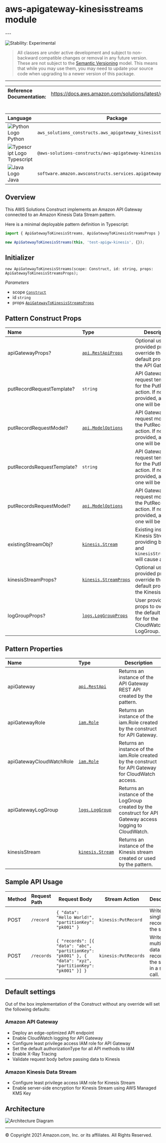 # aws-apigateway-kinesisstreams module

<!--BEGIN STABILITY BANNER-->---


![Stability: Experimental](https://img.shields.io/badge/stability-Experimental-important.svg?style=for-the-badge)

> All classes are under active development and subject to non-backward compatible changes or removal in any
> future version. These are not subject to the [Semantic Versioning](https://semver.org/) model.
> This means that while you may use them, you may need to update your source code when upgrading to a newer version of this package.

---
<!--END STABILITY BANNER-->

| **Reference Documentation**:| <span style="font-weight: normal">https://docs.aws.amazon.com/solutions/latest/constructs/</span>|
|:-------------|:-------------|

<div style="height:8px"></div>

| **Language**     | **Package**        |
|:-------------|-----------------|
|![Python Logo](https://docs.aws.amazon.com/cdk/api/latest/img/python32.png) Python|`aws_solutions_constructs.aws_apigateway_kinesisstreams`|
|![Typescript Logo](https://docs.aws.amazon.com/cdk/api/latest/img/typescript32.png) Typescript|`@aws-solutions-constructs/aws-apigateway-kinesisstreams`|
|![Java Logo](https://docs.aws.amazon.com/cdk/api/latest/img/java32.png) Java|`software.amazon.awsconstructs.services.apigatewaykinesisstreams`|

## Overview

This AWS Solutions Construct implements an Amazon API Gateway connected to an Amazon Kinesis Data Stream pattern.

Here is a minimal deployable pattern definition in Typescript:

```javascript
import { ApiGatewayToKinesisStreams, ApiGatewayToKinesisStreamsProps } from '@aws-solutions-constructs/aws-apigateway-kinesisstreams';

new ApiGatewayToKinesisStreams(this, 'test-apigw-kinesis', {});

```

## Initializer

```text
new ApiGatewayToKinesisStreams(scope: Construct, id: string, props: ApiGatewayToKinesisStreamsProps);
```

*Parameters*

* scope [`Construct`](https://docs.aws.amazon.com/cdk/api/latest/docs/@aws-cdk_core.Construct.html)
* id `string`
* props [`ApiGatewayToKinesisStreamsProps`](#pattern-construct-props)

## Pattern Construct Props

| **Name**     | **Type**        | **Description** |
|:-------------|:----------------|-----------------|
|apiGatewayProps?|[`api.RestApiProps`](https://docs.aws.amazon.com/cdk/api/latest/docs/@aws-cdk_aws-apigateway.RestApiProps.html)|Optional user-provided props to override the default props for the API Gateway.|
|putRecordRequestTemplate?|`string`|API Gateway request template for the PutRecord action. If not provided, a default one will be used.|
|putRecordRequestModel?|[`api.ModelOptions`](https://docs.aws.amazon.com/cdk/api/latest/docs/@aws-cdk_aws-apigateway.ModelOptions.html)|API Gateway request model for the PutRecord action. If not provided, a default one will be created.|
|putRecordsRequestTemplate?|`string`|API Gateway request template for the PutRecords action. If not provided, a default one will be used.|
|putRecordsRequestModel?|[`api.ModelOptions`](https://docs.aws.amazon.com/cdk/api/latest/docs/@aws-cdk_aws-apigateway.ModelOptions.html)|API Gateway request model for the PutRecords action. If not provided, a default one will be created.|
|existingStreamObj?|[`kinesis.Stream`](https://docs.aws.amazon.com/cdk/api/latest/docs/@aws-cdk_aws-kinesis.Stream.html)|Existing instance of Kinesis Stream, providing both this and `kinesisStreamProps` will cause an error.|
|kinesisStreamProps?|[`kinesis.StreamProps`](https://docs.aws.amazon.com/cdk/api/latest/docs/@aws-cdk_aws-kinesis.StreamProps.html)|Optional user-provided props to override the default props for the Kinesis stream.|
|logGroupProps?|[`logs.LogGroupProps`](https://docs.aws.amazon.com/cdk/api/latest/docs/@aws-cdk_aws-logs.LogGroupProps.html)|User provided props to override the default props for for the CloudWatchLogs LogGroup.|

## Pattern Properties

| **Name**     | **Type**        | **Description** |
|:-------------|:----------------|-----------------|
|apiGateway|[`api.RestApi`](https://docs.aws.amazon.com/cdk/api/latest/docs/@aws-cdk_aws-apigateway.RestApi.html)|Returns an instance of the API Gateway REST API created by the pattern.|
|apiGatewayRole|[`iam.Role`](https://docs.aws.amazon.com/cdk/api/latest/docs/@aws-cdk_aws-iam.Role.html)|Returns an instance of the iam.Role created by the construct for API Gateway.|
|apiGatewayCloudWatchRole|[`iam.Role`](https://docs.aws.amazon.com/cdk/api/latest/docs/@aws-cdk_aws-iam.Role.html)|Returns an instance of the iam.Role created by the construct for API Gateway for CloudWatch access.|
|apiGatewayLogGroup|[`logs.LogGroup`](https://docs.aws.amazon.com/cdk/api/latest/docs/@aws-cdk_aws-logs.LogGroup.html)|Returns an instance of the LogGroup created by the construct for API Gateway access logging to CloudWatch.|
|kinesisStream|[`kinesis.Stream`](https://docs.aws.amazon.com/cdk/api/latest/docs/@aws-cdk_aws-kinesis.Stream.html)|Returns an instance of the Kinesis stream created or used by the pattern.|

## Sample API Usage

| **Method** | **Request Path** | **Request Body** | **Stream Action** | **Description** |
|:-------------|:----------------|-----------------|-----------------|-----------------|
|POST|`/record`| `{ "data": "Hello World!", "partitionKey": "pk001" }` |`kinesis:PutRecord`|Writes a single data record into the stream.|
|POST|`/records`| `{ "records": [{ "data": "abc", "partitionKey": "pk001" }, { "data": "xyz", "partitionKey": "pk001" }] }` |`kinesis:PutRecords`|Writes multiple data records into the stream in a single call.|

## Default settings

Out of the box implementation of the Construct without any override will set the following defaults:

### Amazon API Gateway

* Deploy an edge-optimized API endpoint
* Enable CloudWatch logging for API Gateway
* Configure least privilege access IAM role for API Gateway
* Set the default authorizationType for all API methods to IAM
* Enable X-Ray Tracing
* Validate request body before passing data to Kinesis

### Amazon Kinesis Data Stream

* Configure least privilege access IAM role for Kinesis Stream
* Enable server-side encryption for Kinesis Stream using AWS Managed KMS Key

## Architecture

![Architecture Diagram](architecture.png)

---


© Copyright 2021 Amazon.com, Inc. or its affiliates. All Rights Reserved.

